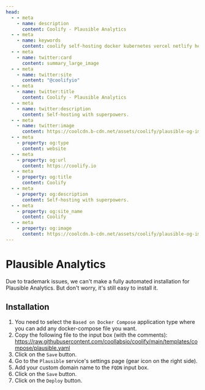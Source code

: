 ```yaml
---
head:
  - - meta
    - name: description
      content: Coolify - Plausible Analytics 
  - - meta
    - name: keywords
      content: coolify self-hosting docker kubernetes vercel netlify heroku render digitalocean aws gcp azure service plausible analytics
  - - meta
    - name: twitter:card
      content: summary_large_image
  - - meta
    - name: twitter:site
      content: "@coolifyio"
  - - meta
    - name: twitter:title
      content: Coolify - Plausible Analytics
  - - meta
    - name: twitter:description
      content: Self-hosting with superpowers.
  - - meta
    - name: twitter:image
      content: https://coolcdn.b-cdn.net/assets/coolify/plausible-og-image.png
  - - meta
    - property: og:type
      content: website
  - - meta
    - property: og:url
      content: https://coolify.io
  - - meta
    - property: og:title
      content: Coolify
  - - meta
    - property: og:description
      content: Self-hosting with superpowers.
  - - meta
    - property: og:site_name
      content: Coolify
  - - meta
    - property: og:image
      content: https://coolcdn.b-cdn.net/assets/coolify/plausible-og-image.png
---
```


# Plausible Analytics

Due to trademark issues, we can't make a fully automated installation for Plausible Analytics. But don't worry, it's still easy to install it.

## Installation
1. You need to select the `Based on Docker Compose` application type where you can add any docker-compose file you want.
2. Copy the following file to the input box (with the comments): https://raw.githubusercontent.com/coollabsio/coolify/main/templates/compose/plausible.yaml
3. Click on the `Save` button.
4. Go to the `Plausible` service's settings page (gear icon on the right side).
5. Add your custom domain name to the `FQDN` input box.
6. Click on the `Save` button.
7. Click on the `Deploy` button.

